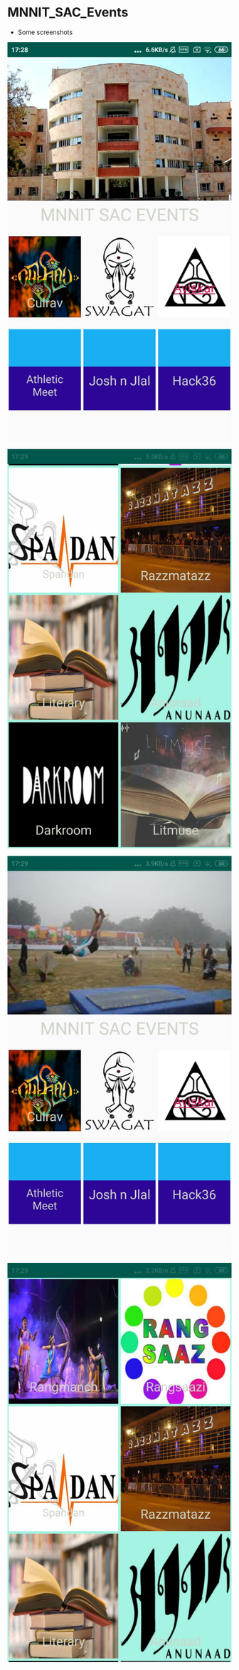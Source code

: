 # MNNIT_SAC_Events
- Some screenshots
<p align="center"><img src="screenshots/1.jpeg"></p>
<p align="center"><img src="screenshots/2.jpeg"></p>
<p align="center"><img src="screenshots/3.jpeg"></p>
<p align="center"><img src="screenshots/4.jpeg"></p>